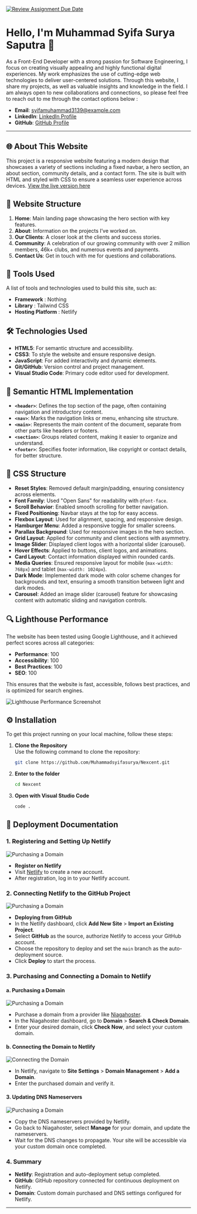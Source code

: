 [![Review Assignment Due Date](https://classroom.github.com/assets/deadline-readme-button-22041afd0340ce965d47ae6ef1cefeee28c7c493a6346c4f15d667ab976d596c.svg)](https://classroom.github.com/a/f-sXtHED)

# Hello, I'm Muhammad Syifa Surya Saputra 👋

As a Front-End Developer with a strong passion for Software Engineering, I focus on creating visually appealing and highly functional digital experiences. My work emphasizes the use of cutting-edge web technologies to deliver user-centered solutions. Through this website, I share my projects, as well as valuable insights and knowledge in the field. I am always open to new collaborations and connections, so please feel free to reach out to me through the contact options below :

- **Email**: syifamuhammad3139@example.com
- **LinkedIn**: [LinkedIn Profile](https://www.linkedin.com/in/muhammadsyifasuryasaputra/)
- **GitHub**: [GitHub Profile](https://github.com/Muhammadsyifasurya)

---

## 🌐 About This Website

This project is a responsive website featuring a modern design that showcases a variety of sections including a fixed navbar, a hero section, an about section, community details, and a contact form. The site is built with HTML and styled with CSS to ensure a seamless user experience across devices. [View the live version here](https://stilllearning.site/)

## 📑 Website Structure

1. **Home**: Main landing page showcasing the hero section with key features.
2. **About**: Information on the projects I’ve worked on.
3. **Our Clients**: A closer look at the clients and success stories.
4. **Community**: A celebration of our growing community with over 2 million members, 46k+ clubs, and numerous events and payments.
5. **Contact Us**: Get in touch with me for questions and collaborations.

## 🔧 Tools Used

A list of tools and technologies used to build this site, such as:

- **Framework** : Nothing
- **Library** : Tailwind CSS
- **Hosting Platform** : Netlify

## 🛠️ Technologies Used

- **HTML5**: For semantic structure and accessibility.
- **CSS3**: To style the website and ensure responsive design.
- **JavaScript**: For added interactivity and dynamic elements.
- **Git/GitHub**: Version control and project management.
- **Visual Studio Code**: Primary code editor used for development.

## 📝 Semantic HTML Implementation

- **`<header>`**: Defines the top section of the page, often containing navigation and introductory content.
- **`<nav>`**: Marks the navigation links or menu, enhancing site structure.
- **`<main>`**: Represents the main content of the document, separate from other parts like headers or footers.
- **`<section>`**: Groups related content, making it easier to organize and understand.
- **`<footer>`**: Specifies footer information, like copyright or contact details, for better structure.

## 🎨 CSS Structure

- **Reset Styles**: Removed default margin/padding, ensuring consistency across elements.
- **Font Family**: Used "Open Sans" for readability with `@font-face`.
- **Scroll Behavior**: Enabled smooth scrolling for better navigation.
- **Fixed Positioning**: Navbar stays at the top for easy access.
- **Flexbox Layout**: Used for alignment, spacing, and responsive design.
- **Hamburger Menu**: Added a responsive toggle for smaller screens.
- **Parallax Background**: Used for responsive images in the hero section.
- **Grid Layout**: Applied for community and client sections with asymmetry.
- **Image Slider**: Displayed client logos with a horizontal slider (carousel).
- **Hover Effects**: Applied to buttons, client logos, and animations.
- **Card Layout**: Contact information displayed within rounded cards.
- **Media Queries**: Ensured responsive layout for mobile (`max-width: 768px`) and tablet (`max-width: 1024px`).
- **Dark Mode**: Implemented dark mode with color scheme changes for backgrounds and text, ensuring a smooth transition between light and dark modes.
- **Carousel**: Added an image slider (carousel) feature for showcasing content with automatic sliding and navigation controls.

## 🔍 Lighthouse Performance

The website has been tested using Google Lighthouse, and it achieved perfect scores across all categories:

- **Performance**: 100
- **Accessibility**: 100
- **Best Practices**: 100
- **SEO**: 100

This ensures that the website is fast, accessible, follows best practices, and is optimized for search engines.

![Lighthouse Performance Screenshot](asset/screenshot/performance.jpg)

## ⚙️ Installation

To get this project running on your local machine, follow these steps:

1. **Clone the Repository**  
   Use the following command to clone the repository:

   ```bash
   git clone https://github.com/Muhammadsyifasurya/Nexcent.git
   ```

2. **Enter to the folder**

   ```bash
   cd Nexcent
   ```

3. **Open with Visual Studio Code**

   ```bash
   code .
   ```

## 🚀 Deployment Documentation

### 1. Registering and Setting Up Netlify

![Purchasing a Domain](asset/screenshot/3.png)

- **Register on Netlify**
- Visit [Netlify](https://www.netlify.com/) to create a new account.
- After registration, log in to your Netlify account.

### 2. Connecting Netlify to the GitHub Project

![Purchasing a Domain](asset/screenshot/4.png)

- **Deploying from GitHub**
- In the Netlify dashboard, click **Add New Site** > **Import an Existing Project**.
- Select **GitHub** as the source, authorize Netlify to access your GitHub account.
- Choose the repository to deploy and set the `main` branch as the auto-deployment source.
- Click **Deploy** to start the process.

### 3. Purchasing and Connecting a Domain to Netlify

#### a. Purchasing a Domain

![Purchasing a Domain](asset/screenshot/1.png)

- Purchase a domain from a provider like [Niagahoster](https://www.niagahoster.co.id/).
- In the Niagahoster dashboard, go to **Domain** > **Search & Check Domain**.
- Enter your desired domain, click **Check Now**, and select your custom domain.

#### b. Connecting the Domain to Netlify

![Connecting the Domain](asset/screenshot/2.png)

- In Netlify, navigate to **Site Settings** > **Domain Management** > **Add a Domain**.
- Enter the purchased domain and verify it.

#### 3. Updating DNS Nameservers

![Purchasing a Domain](asset/screenshot/5.png)

- Copy the DNS nameservers provided by Netlify.
- Go back to Niagahoster, select **Manage** for your domain, and update the nameservers.
- Wait for the DNS changes to propagate. Your site will be accessible via your custom domain once completed.

### 4. Summary

- **Netlify**: Registration and auto-deployment setup completed.
- **GitHub**: GitHub repository connected for continuous deployment on Netlify.
- **Domain**: Custom domain purchased and DNS settings configured for Netlify.

---
